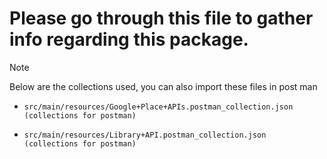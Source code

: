 # Please go through this file to gather info regarding this package.

> [!NOTE]
> Below are the collections used, you can also import these files in post man
>   -     src/main/resources/Google+Place+APIs.postman_collection.json (collections for postman)
>   -     src/main/resources/Library+API.postman_collection.json  (collections for postman)